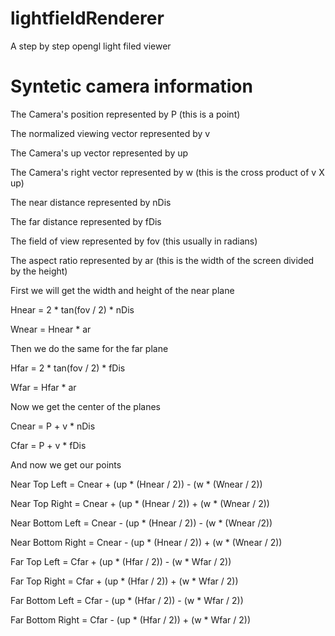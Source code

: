 # lightfieldRenderer
A step by step opengl light filed viewer

# Syntetic camera information

The Camera's position represented by P (this is a point)

The normalized viewing vector represented by v

The Camera's up vector represented by up

The Camera's right vector represented by w (this is the cross product of v X up)

The near distance represented by nDis

The far distance represented by fDis

The field of view represented by fov (this usually in radians)

The aspect ratio represented by ar (this is the width of the screen divided by the height)

First we will get the width and height of the near plane

Hnear = 2 * tan(fov / 2) * nDis

Wnear = Hnear * ar

Then we do the same for the far plane

Hfar = 2 * tan(fov / 2) * fDis

Wfar = Hfar * ar

Now we get the center of the planes

Cnear = P + v * nDis

Cfar = P + v * fDis

And now we get our points

Near Top Left = Cnear + (up * (Hnear / 2)) - (w * (Wnear / 2))

Near Top Right = Cnear + (up * (Hnear / 2)) + (w * (Wnear / 2))

Near Bottom Left = Cnear - (up * (Hnear / 2)) - (w * (Wnear /2))

Near Bottom Right = Cnear - (up * (Hnear / 2)) + (w * (Wnear / 2))

Far Top Left = Cfar + (up * (Hfar / 2)) - (w * Wfar / 2))

Far Top Right = Cfar + (up * (Hfar / 2)) + (w * Wfar / 2))

Far Bottom Left = Cfar - (up * (Hfar / 2)) - (w * Wfar / 2))

Far Bottom Right = Cfar - (up * (Hfar / 2)) + (w * Wfar / 2))
